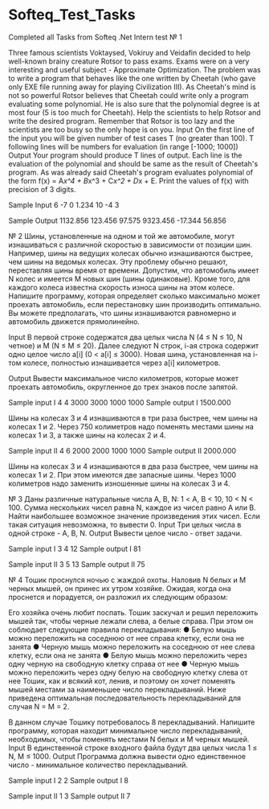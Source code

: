 # Softeq_Test_Tasks
Completed all Tasks from Softeq .Net Intern test
№ 1

Three famous scientists Voktaysed, Vokiruy and Veidafin decided to help well-known brainy creature Rotsor to pass exams. Exams were on a very interesting and useful subject - Approximate Optimization. The problem was to write a program that behaves like the one written by Cheetah (who gave only EXE file running away for playing Civilization III). As Cheetah's mind is not so powerful Rotsor believes that Cheetah could write only a program evaluating some polynomial. He is also sure that the polynomial degree is at most four (5 is too much for Cheetah). Help the scientists to help Rotsor and write the desired program. Remember that Rotsor is too lazy and the scientists are too busy so the only hope is on you.
Input
On the first line of the input you will be given number of test cases T (no greater than 100). T following lines will be numbers for evaluation (in range [-1000; 1000])
Output
Your program should produce T lines of output. Each line is the evaluation of the polynomial and should be same as the result of Cheetah's program. As was already said Cheetah's program evaluates polynomial of the form f(x) = A*x^4 + B*x^3 + C*x^2 + D*x + E. Print the values of f(x) with precision of 3 digits.

Sample Input
6
-7
0
1.234
10
-4
3

Sample Output
1132.856
123.456
97.575
9323.456
-17.344
56.856

 
№ 2
Шины, установленные на одном и той же автомобиле, могут изнашиваться с различной скоростью в зависимости от позиции шин. Например, шины на ведущих колесах обычно изнашиваются быстрее, чем шины на ведомых колесах. Эту проблему обычно решают, переставляя шины время от времени.
Допустим, что автомобиль имеет N колес и имеется M новых шин (шины одинаковые). Кроме того, для каждого колеса известна скорость износа шины на этом колесе. Напишите программу, которая определяет сколько максимально может проехать автомобиль, если перестановку шин производить оптимально. Вы можете предполагать, что шины изнашиваются равномерно и автомобиль движется прямолинейно.

Input
В первой строке содержатся два целых числа N (4 ≤ N ≤ 10, N четное) и M (N ≤ M ≤ 20).
Далее следуют N строк, i-ая строка содержит одно целое число a[i] (0 < a[i] ≤ 3000). Новая шина, установленная на i-том колесе, полностью изнашивается через a[i] километров.

Output
Вывести максимальное число километров, которые может проехать автомобиль, округленное до трех знаков после запятой.

Sample input I
4 4
3000
3000
1000
1000
Sample output I
1500.000

Шины на колесах 3 и 4 изнашиваются в три раза быстрее, чем шины на колесах 1 и 2. Через 750 колиметров надо поменять местами шины на колесах 1 и 3, а также шины на колесах 2 и 4.

Sample input II
4 6
2000
2000
1000
1000
Sample output II
2000.000

Шины на колесах 3 и 4 изнашиваются в два раза быстрее, чем шины на колесах 1 и 2. При этом имеются две запасные шины. Через 1000 колиметров надо заменить изношенные шины на колесах 3 и 4.

 
№ 3
Даны различные натуральные числа А, В, N: 1 < А, B < 10, 10 < N < 100.
Сумма нескольких чисел равна N, каждое из чисел равно А или B.
Найти наибольшее возможное значение произведения этих чисел. Если такая ситуация невозможна, то вывести 0.
Input
Три целых числа в одной строке - А, В, N.
Output
Вывести целое число - ответ задачи.

Sample input I
3 4 12
Sample output I
81

Sample input II
3 5 13
Sample output II
75

 

 
№ 4
Тошик проснулся ночью с жаждой охоты. Наловив N белых и M черных мышей, он принес их утром хозяйке. Ожидая, когда она проснется и порадуется, он разложил их следующим образом:
 
Его хозяйка очень любит поспать. Тошик заскучал и решил переложить мышей так, чтобы черные лежали слева, а белые справа. При этом он соблюдает следующие правила перекладывания:
●   Белую мышь можно переложить на соседнюю от нее справа клетку, если она не занята
●   Черную мышь можно переложить на соседнюю от нее слева клетку, если она не занята
●   Белую мышь можно переложить через одну черную на свободную клетку справа от нее
●   Черную мышь можно переложить через одну белую на свободную клетку слева от нее
Тошик, как и всякий кот, ленив, и поэтому он хочет поменять мышей местами за наименьшее число перекладываний. Ниже приведена оптимальная последовательность перекладываний для случая N = M = 2.
 
 
В данном случае Тошику потребовалось 8 перекладываний.
Напишите программу, которая находит минимальное число перекладываний, необходимых, чтобы поменять местами N белых и M черных мышей.
Input
В единственной строке входного файла будут два целых числа 1 ≤ N, M ≤ 1000.
Output
Программа должна вывести одно единственное число - минимальное количество перекладываний.

Sample input I
2 2
Sample output I
8

Sample input II
1 3
Sample output II
7
